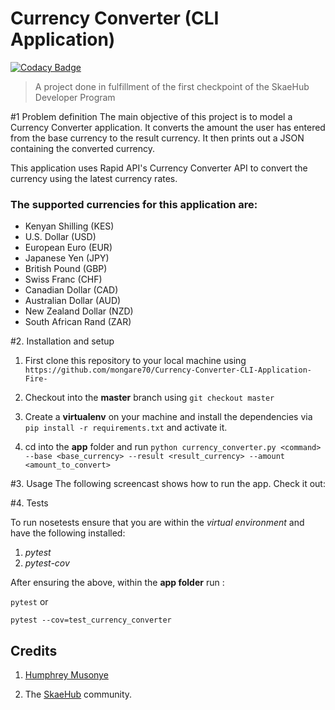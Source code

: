 # Currency Converter (CLI Application)

[![Codacy Badge](https://api.codacy.com/project/badge/Grade/c6f68237fd4b44c29cca3b1e7cd3d5ae)](https://app.codacy.com/gh/mongare70/Currency-Converter-CLI-Application-Fire-?utm_source=github.com&utm_medium=referral&utm_content=mongare70/Currency-Converter-CLI-Application-Fire-&utm_campaign=Badge_Grade_Settings)

>A project done in fulfillment of the first checkpoint of the SkaeHub Developer Program

#1 Problem definition
The main objective of this project is to model a Currency Converter application. 
It converts the amount the user has entered from the base currency to the result currency.
It then prints out a JSON containing the converted currency.

This application uses Rapid API's Currency Converter API 
to convert the currency using the latest currency rates.
  
### The supported currencies for this application are:
* Kenyan Shilling (KES)
* U.S. Dollar (USD)
* European Euro (EUR)
* Japanese Yen (JPY)
* British Pound (GBP)
* Swiss Franc (CHF)
* Canadian Dollar (CAD)
* Australian Dollar (AUD)
* New Zealand Dollar (NZD)
* South African Rand (ZAR)

#2. Installation and setup

1. First clone this repository to your local machine using `https://github.com/mongare70/Currency-Converter-CLI-Application-Fire-`

2. Checkout into the **master** branch using `git checkout master`

3. Create a **virtualenv** on your machine and install the dependencies via `pip install -r requirements.txt` and activate it.

4. cd into the **app** folder and run `python currency_converter.py <command> --base <base_currency> --result <result_currency> --amount <amount_to_convert>`

#3. Usage
The following screencast shows how to run the app. Check it out:



#4. Tests

To run nosetests ensure that you are within the *virtual environment* and have the following installed:

1. *pytest*
2. *pytest-cov*

After ensuring the above, within the **app folder** run :

`pytest` or

`pytest --cov=test_currency_converter`

## Credits

1. [Humphrey Musonye](https://github.com/hmusonye)

2. The [SkaeHub](https://skaehub.com/) community.

